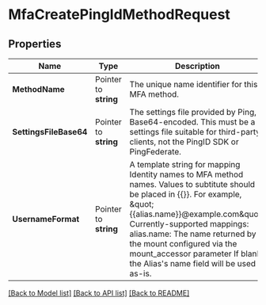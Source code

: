 # MfaCreatePingIdMethodRequest


## Properties

Name | Type | Description | Notes
------------ | ------------- | ------------- | -------------
**MethodName** | Pointer to **string** | The unique name identifier for this MFA method. | [optional] 
**SettingsFileBase64** | Pointer to **string** | The settings file provided by Ping, Base64-encoded. This must be a settings file suitable for third-party clients, not the PingID SDK or PingFederate. | [optional] 
**UsernameFormat** | Pointer to **string** | A template string for mapping Identity names to MFA method names. Values to subtitute should be placed in {{}}. For example, \&quot;{{alias.name}}@example.com\&quot;. Currently-supported mappings: alias.name: The name returned by the mount configured via the mount_accessor parameter If blank, the Alias&#x27;s name field will be used as-is. | [optional] 





[[Back to Model list]](../README.md#documentation-for-models) [[Back to API list]](../README.md#documentation-for-api-endpoints) [[Back to README]](../README.md)


